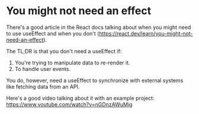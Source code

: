 # You might not need an effect

There's a good article in the React docs talking about when you might need to use useEffect and when you don't (https://react.dev/learn/you-might-not-need-an-effect).

The TL;DR is that you don't need a useEffect if:

1. You're trying to manipulate data to re-render it.
2. To handle user events. 

You do, however, need a useEffect to synchronize with external systems like fetching data from an API.

Here's a good video talking about it with an example project: https://www.youtube.com/watch?v=nGDnzAWuMig 